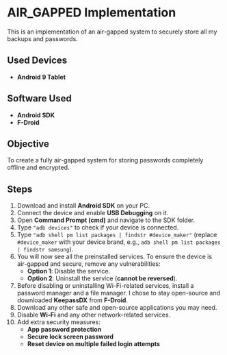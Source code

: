 # AIR_GAPPED Implementation  

This is an implementation of an air-gapped system to securely store all my backups and passwords.  

## Used Devices  
- **Android 9 Tablet**  

## Software Used  
- **Android SDK**  
- **F-Droid**  

## Objective  
To create a fully air-gapped system for storing passwords completely offline and encrypted.  

## Steps  
1. Download and install **Android SDK** on your PC.  
2. Connect the device and enable **USB Debugging** on it.  
3. Open **Command Prompt (cmd)** and navigate to the SDK folder.  
4. Type `"adb devices"` to check if your device is connected.  
5. Type `"adb shell pm list packages | findstr #device_maker"` (replace `#device_maker` with your device brand, e.g., `adb shell pm list packages | findstr samsung`).  
6. You will now see all the preinstalled services. To ensure the device is air-gapped and secure, remove any vulnerabilities:  
   - **Option 1**: Disable the service.  
   - **Option 2**: Uninstall the service (**cannot be reversed**).  
7. Before disabling or uninstalling Wi-Fi-related services, install a password manager and a file manager. I chose to stay open-source and downloaded **KeepassDX** from **F-Droid**.  
8. Download any other safe and open-source applications you may need.  
9. Disable **Wi-Fi** and any other network-related services.  
10. Add extra security measures:  
    - **App password protection**  
    - **Secure lock screen password**  
    - **Reset device on multiple failed login attempts**  
